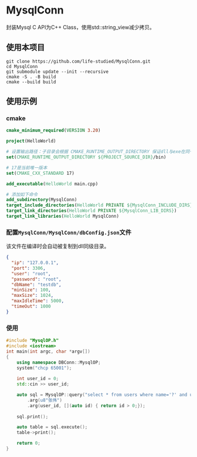 # MysqlConn
封装Mysql C API为C++ Class，使用std::string_view减少拷贝。

## 使用本项目

```shell
git clone https://github.com/life-studied/MysqlConn.git
cd MysqlConn
git submodule update --init --recursive
cmake -S . -B build
cmake --build build
```

## 使用示例

### cmake

```cmake
cmake_minimum_required(VERSION 3.20)

project(HelloWorld)

# 设置输出路径：子目录会根据 CMAKE_RUNTIME_OUTPUT_DIRECTORY 保证dll与exe在同一目录
set(CMAKE_RUNTIME_OUTPUT_DIRECTORY ${PROJECT_SOURCE_DIR}/bin)

# 17是当前唯一版本
set(CMAKE_CXX_STANDARD 17)

add_executable(HelloWorld main.cpp)

# 添加如下命令
add_subdirectory(MysqlConn)
target_include_directories(HelloWorld PRIVATE ${MysqlConn_INCLUDE_DIRS})
target_link_directories(HelloWorld PRIVATE ${MysqlConn_LIB_DIRS})
target_link_libraries(HelloWorld MysqlConn)
```

### 配置`MysqlConn/MysqlConn/dbConfig.json`文件

该文件在编译时会自动被复制到dll同级目录。

```json
{
  "ip": "127.0.0.1",
  "port": 3306,
  "user": "root",
  "password": "root",
  "dbName": "testdb",
  "minSize": 100,
  "maxSize": 1024,
  "maxIdleTime": 5000,
  "timeOut": 1000
}
```

### 使用

```C++
#include "MysqlOP.h"
#include <iostream>
int main(int argc, char *argv[])
{
    using namespace DBConn::MysqlOP;
    system("chcp 65001");
    
    int user_id = 0;
    std::cin >> user_id;

	auto sql = MysqlOP::query("select * from users where name='?' and user_id=?")
        .arg(u8"张伟")
        .arg(user_id, [](auto id) { return id > 0;});
    
    sql.print();

    auto table = sql.execute();
    table->print();

    return 0;
}
```

